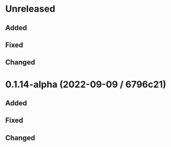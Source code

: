 # Unreleased

## Added

## Fixed

## Changed

# 0.1.14-alpha (2022-09-09 / 6796c21)

## Added

## Fixed

## Changed